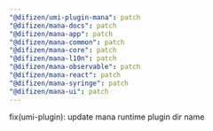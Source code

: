 ```yaml
---
"@difizen/umi-plugin-mana": patch
"@difizen/mana-docs": patch
"@difizen/mana-app": patch
"@difizen/mana-common": patch
"@difizen/mana-core": patch
"@difizen/mana-l10n": patch
"@difizen/mana-observable": patch
"@difizen/mana-react": patch
"@difizen/mana-syringe": patch
"@difizen/mana-ui": patch
---
```


fix(umi-plugin): update mana runtime plugin dir name
